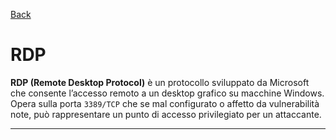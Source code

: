 <a href="https://github.com/Gigidotexe/Penetration_Test_notes/blob/main/README.md"> Back </a>
# RDP 

**RDP (Remote Desktop Protocol)** è un protocollo sviluppato da Microsoft che consente l’accesso remoto a un desktop grafico su macchine Windows. <br>
Opera sulla porta `3389/TCP` che se mal configurato o affetto da vulnerabilità note, può rappresentare un punto di accesso privilegiato per un attaccante.

---

